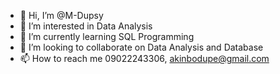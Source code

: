 - 👋 Hi, I’m @M-Dupsy
- 👀 I’m interested in Data Analysis
- 🌱 I’m currently learning SQL Programming
- 💞️ I’m looking to collaborate on Data Analysis and Database
- 📫 How to reach me 09022243306, akinbodupe@gmail.com

<!---
M-Dupsy/M-Dupsy is a ✨ special ✨ repository because its `README.md` (this file) appears on your GitHub profile.
You can click the Preview link to take a look at your changes.
--->
